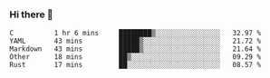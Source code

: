 ### Hi there 👋

<!--
**WShiBin/WShiBin** is a ✨ _special_ ✨ repository because its `README.md` (this file) appears on your GitHub profile.

Here are some ideas to get you started:

- 🔭 I’m currently working on ...
- 🌱 I’m currently learning ...
- 👯 I’m looking to collaborate on ...
- 🤔 I’m looking for help with ...
- 💬 Ask me about ...
- 📫 How to reach me: ...
- 😄 Pronouns: ...
- ⚡ Fun fact: ...
-->

<!--START_SECTION:waka-->
```text
C          1 hr 6 mins     ████████▒░░░░░░░░░░░░░░░░   32.97 % 
YAML       43 mins         █████▒░░░░░░░░░░░░░░░░░░░   21.72 % 
Markdown   43 mins         █████▒░░░░░░░░░░░░░░░░░░░   21.64 % 
Other      18 mins         ██▒░░░░░░░░░░░░░░░░░░░░░░   09.29 % 
Rust       17 mins         ██░░░░░░░░░░░░░░░░░░░░░░░   08.57 % 
```
<!--END_SECTION:waka-->
